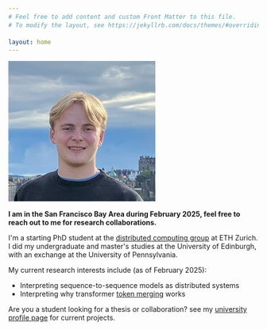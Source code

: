 ```yaml
---
# Feel free to add content and custom Front Matter to this file.
# To modify the layout, see https://jekyllrb.com/docs/themes/#overriding-theme-defaults

layout: home
---
```


![profile photo](profile_photo_resized.jpg)

**I am in the San Francisco Bay Area during February 2025, feel free to reach out to me for research collaborations.**

I'm a starting PhD student at the [distributed computing group](https://disco.ethz.ch/) at ETH Zurich. I did my undergraduate and master's studies at the University of Edinburgh, with an exchange at the University of Pennsylvania.

My current research interests include (as of February 2025):
 
- Interpreting sequence-to-sequence models as distributed systems
- Interpreting why transformer [token merging](https://openreview.net/pdf?id=JroZRaRw7Eu) works

Are you a student looking for a thesis or collaboration? see my [university profile page](https://disco.ethz.ch/members/sdauncey) for current projects.